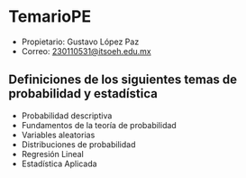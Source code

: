 # TemarioPE

- Propietario: Gustavo López Paz
- Correo: 230110531@itsoeh.edu.mx

## Definiciones de los siguientes temas de probabilidad y estadística
* Probabilidad descriptiva
* Fundamentos de la teoría de probabilidad
* Variables aleatorias
* Distribuciones de probabilidad
* Regresión Lineal
* Estadística Aplicada